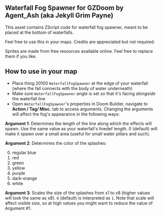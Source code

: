 ## Waterfall Fog Spawner for GZDoom by Agent_Ash (aka Jekyll Grim Payne)

This asset contains ZScript code for waterfall fog spawner, meant to be placed at the bottom of waterfalls.

Feel free to use this in your maps. Credits are appreciated but not required.

Sprites are made from free resources available online. Feel free to replace them if you like.

## How to use in your map

- Place thing 20100 `WaterfallFogSpawner` at the edge of your waterfall (where the fall connects with the body of water underneath)
- Make sure `WaterfallFogSpawner` angle is set so that it's facing *alongside* the waterfall line
- Open `WaterfallFogSpawner`'s properties in Doom Builder, navigate to **Action / Tag/ Misc.** tab to access arguments. Changing the arguments will affect the fog's appearance in the following ways:

**Argument 1**: Determines the length of the line along which the effects will spawn. Use the same value as your waterfall's linedef length. 0 (default) will make it spawn over a small area (useful for small water pillars and such).

**Argument 2**: Determines the color of the splashes:

0. regular blue
1. red
2. green
3. yellow
4. purple
5. dark-orange
6. white

**Argument 3**: Scales the size of the splashes from x1 to x8 (higher values will look the same as x8). `0` (default) is interpreted as `1`. Note that scale will affect visible size, so at high values you might want to reduce the value of Argument #1.
